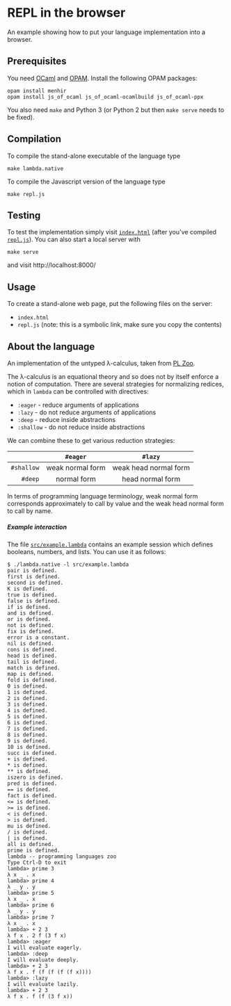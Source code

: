 # REPL in the browser

An example showing how to put your language implementation into a browser.

## Prerequisites

You need [OCaml](http://www.ocaml.org) and [OPAM](https://opam.ocaml.org). Install the
following OPAM packages:

    opam install menhir
    opam install js_of_ocaml js_of_ocaml-ocamlbuild js_of_ocaml-ppx

You also need `make` and Python 3 (or Python 2 but then `make serve` needs to be fixed).

## Compilation

To compile the stand-alone executable of the language type

    make lambda.native

To compile the Javascript version of the language type

    make repl.js

## Testing

To test the implementation simply visit [`index.html`](./index.html) (after you've
compiled [`repl.js`](./repl.js)). You can also start a local server with

    make serve

and visit http://localhost:8000/

## Usage

To create a stand-alone web page, put the following files on the server:

* `index.html`
* `repl.js` (note: this is a symbolic link, make sure you copy the contents)


## About the language

An implementation of the untyped λ-calculus, taken from [PL Zoo](http://plzoo.andrej.com).

The λ-calculus is an equational theory and so does not by itself enforce a notion of
computation. There are several strategies for normalizing redices, which in `lambda` can
be controlled with directives:

* `:eager` - reduce arguments of applications
* `:lazy` - do not reduce arguments of applications
* `:deep` - reduce inside abstractions
* `:shallow` - do not reduce inside abstractions

We can combine these to get various reduction strategies:

|            |    `#eager`      |        `#lazy`        |
|-----------:|:----------------:|:---------------------:|
| `#shallow` | weak normal form | weak head normal form |
| `#deep`    | normal form      | head normal form      |

In terms of programming language terminology, weak normal form corresponds approximately
to call by value and the weak head normal form to call by name.

##### Example interaction

The file [`src/example.lambda`](src/example.lambda) contains an example session which
defines booleans, numbers, and lists. You can use it as follows:

    $ ./lambda.native -l src/example.lambda 
    pair is defined.
    first is defined.
    second is defined.
    K is defined.
    true is defined.
    false is defined.
    if is defined.
    and is defined.
    or is defined.
    not is defined.
    fix is defined.
    error is a constant.
    nil is defined.
    cons is defined.
    head is defined.
    tail is defined.
    match is defined.
    map is defined.
    fold is defined.
    0 is defined.
    1 is defined.
    2 is defined.
    3 is defined.
    4 is defined.
    5 is defined.
    6 is defined.
    7 is defined.
    8 is defined.
    9 is defined.
    10 is defined.
    succ is defined.
    + is defined.
    * is defined.
    ** is defined.
    iszero is defined.
    pred is defined.
    == is defined.
    fact is defined.
    <= is defined.
    >= is defined.
    < is defined.
    > is defined.
    mu is defined.
    / is defined.
    | is defined.
    all is defined.
    prime is defined.
    lambda -- programming languages zoo
    Type Ctrl-D to exit
    lambda> prime 3
    λ x _ . x
    lambda> prime 4
    λ _ y . y
    lambda> prime 5
    λ x _ . x
    lambda> prime 6
    λ _ y . y
    lambda> prime 7
    λ x _ . x
    lambda> + 2 3
    λ f x . 2 f (3 f x)
    lambda> :eager
    I will evaluate eagerly.
    lambda> :deep
    I will evaluate deeply.
    lambda> + 2 3
    λ f x . f (f (f (f (f x))))
    lambda> :lazy
    I will evaluate lazily.
    lambda> + 2 3
    λ f x . f (f (3 f x))
